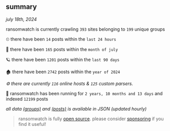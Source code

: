 
## summary
_july 18th, 2024_

ransomwatch is currently crawling `393` sites belonging to `199` unique groups

⏲ there have been `14` posts within the `last 24 hours`

🦈 there have been `165` posts within the `month of july`

🪐 there have been `1201` posts within the `last 90 days`

🏚 there have been `2742` posts within the `year of 2024`

_⚙️ there are currently `116` online hosts & `125` custom parsers._

🦕 ransomwatch has been running for `2 years, 10 months and 13 days` and indexed `12199` posts

_all data  [(groups)](http://ransomwhat.telemetry.ltd/groups) and [(posts)](http://ransomwhat.telemetry.ltd/posts) is available in JSON (updated hourly)_

> ransomwatch is fully [open source](https://github.com/joshhighet/ransomwatch#ransomwatch--). please consider [sponsoring](https://github.com/sponsors/joshhighet) if you find it useful!
